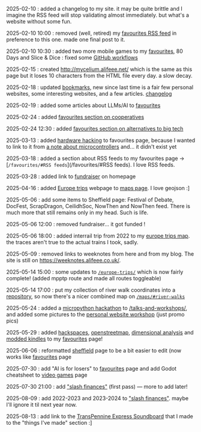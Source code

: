2025-02-10
: added a changelog to my site. it may be quite brittle and I imagine the RSS feed will stop validating almost immediately. but what's a website without some fun.

2025-02-10 10:00
: removed (well, retired) my [favourites RSS feed](https://alifeee.co.uk/favourites/feed.xml) in preference to this one. made one final post to it.

2025-02-10 10:30
: added two more mobile games to my [favourites](https://alifeee.co.uk/favourites/#mobile%20games), 80 Days and Slice & Dice
: fixed some [GitHub workflows](https://github.com/alifeee/alifeee.github.io/commit/483e667514f2d2a80b709bc53a53bd91de96d42a)

2025-02-15
: created <http://mycelium.alifeee.net/> which is the same as this page but it loses 10 characters from the HTML file every day. a slow decay.

2025-02-18
: updated [bookmarks](./bookmarks/), new since last time is a fair few personal websites, some interesting websites, and a few articles. [changelog](https://github.com/alifeee/firefox-bookmarks)

2025-02-19
: added some articles about LLMs/AI to [favourites](./favourites/#articles)

2025-02-24
: added [favourites section on cooperatives](/favourites/#coop%20resources)

2025-02-24 12:30
: added [favourites section on alternatives to big tech](/favourites/#big%20tech%20alternatives)

2025-03-13
: added [hardware hacking](/favourites/#hardware%20hacking) to favourites page, because I wanted to link to it from [a note about microcontrollers](https://blog.alifeee.co.uk/notes/testing-micropython-on-an-esp-8266-d1-mini/) and... it didn't exist yet

2025-03-18
: added a section about RSS feeds to my favourites page -> [`/favourites/#RSS feeds`](/favourites/#RSS feeds). I love RSS feeds.

2025-03-28
: added link to [fundraiser](https://gofund.me/d8fcca90) on homepage

2025-04-16
: added [Europe trips](https://alifeee.co.uk/europe-trips/) webpage to [maps page](/maps/#trips-to-europe). I love geojson :]

2025-05-06
: add some items to Sheffield page: Festival of Debate, DocFest, ScrapDragon, CeilidhSoc, NowThen and NowThen feed. There is much more that still remains only in my head. Such is life.

2025-05-06 12:00
: removed fundraiser... it got funded !

2025-05-06 18:00
: added interrail trip from 2022 to my [europe trips map](/europe-trips/). the traces aren't true to the actual trains I took, sadly.

2025-05-09
: removed links to weeknotes from here and from my blog. The site is still on <https://weeknotes.alifeee.co.uk/>.

2025-05-14 15:00
: some updates to [`/europe-trips/`](/europe-trips/) which is now fairly complete! (added mpptp route and made all routes toggleable)

2025-05-14 17:00
: put my collection of river walk coordinates into a [repository](https://github.com/alifeee/river-walks/), so now there's a nicer combined map on [`/maps/#river-walks`](/maps/#river-walks)

2025-05-24
: added a [micropython hackathon](/talks-and-workshops/#micropython-hackathon) to [/talks-and-workshops/](/talks-and-workshops/), and added some pictures to the [personal website workshop](/talks-and-workshops/#personal-website-workshop) (just promo pics)

2025-05-29
: added [hackspaces](/favourites/hackspaces), [openstreetmap](/favourites/openstreetmap), [dimensional analysis](/favourites/hackspaces) and [modded kindles](/favourites/modded%20kindles) to my [favourites](/favourites/) page!

2025-06-06
: reformatted [sheffield](/sheffield/) page to be a bit easier to edit (now works like [favourites](/favourites) page

2025-07-30
: add "AI is for losers" to [favourites](./favourites/#images) page and add Godot cheatsheet to [video games](./video_games/) page

2025-07-30 21:00
: add ["slash finances"](./finances/) (first pass) — more to add later!

2025-08-09
: add 2022-2023 and 2023-2024 to ["slash finances"](./finances/). maybe I'll ignore it til next year now.

2025-08-13
: add link to the [TransPennine Express Soundboard](https://alifeee.co.uk/tpe-soundboard/) that I made to the "things I've made" section :]
